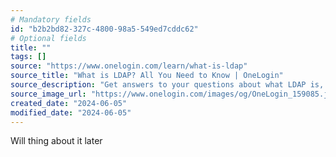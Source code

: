 ```yaml
---
# Mandatory fields
id: "b2b2bd82-327c-4800-98a5-549ed7cddc62"
# Optional fields
title: ""
tags: []
source: "https://www.onelogin.com/learn/what-is-ldap"
source_title: "What is LDAP? All You Need to Know | OneLogin"
source_description: "Get answers to your questions about what LDAP is, how it works, how secure it is, and more."
source_image_url: "https://www.onelogin.com/images/og/OneLogin_159085.jpg"
created_date: "2024-06-05"
modified_date: "2024-06-05"
---
```

Will thing about it later
